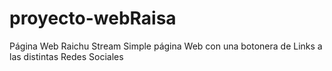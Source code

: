 # proyecto-webRaisa
Página Web Raichu Stream
 Simple página Web con una botonera de Links a las distintas Redes Sociales
